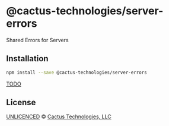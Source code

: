 <!--@h1([pkg.name])-->

# @cactus-technologies/server-errors

<!--/@-->

<!--@pkg.description-->

Shared Errors for Servers

<!--/@-->

<!--@installation()-->

## Installation

```sh
npm install --save @cactus-technologies/server-errors
```

<!--/@-->

[TODO]('TODO.md')

<!--@license()-->

## License

[UNLICENCED](./LICENSE) © [Cactus Technologies, LLC](https://www.cactus.is)

<!--/@-->
